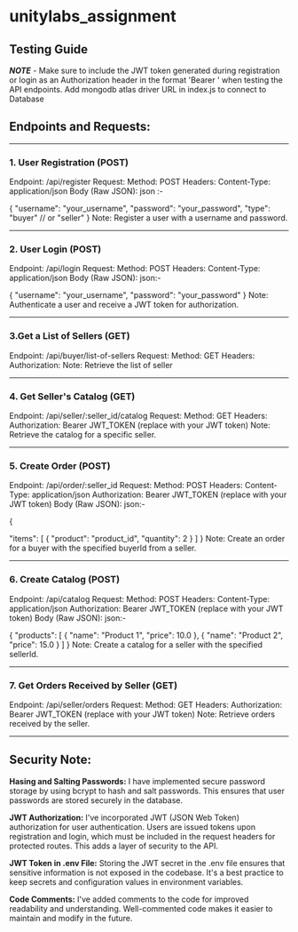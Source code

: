 # unitylabs_assignment

## Testing Guide

***NOTE*** -  Make sure to include the JWT token generated during registration or login as an Authorization header in the format 'Bearer <token>' when testing the API endpoints. Add mongodb atlas driver URL in index.js to connect to Database
 
## Endpoints and Requests:

_________________________________________________________
### 1. User Registration (POST)

Endpoint: /api/register
Request:
Method: POST
Headers:
Content-Type: application/json
Body (Raw JSON):
json :-

{
  "username": "your_username",
  "password": "your_password",
  "type": "buyer" // or "seller"
}
Note: Register a user with a username and password.
___________________________________________________________

### 2. User Login (POST)

Endpoint: /api/login
Request:
Method: POST
Headers:
Content-Type: application/json
Body (Raw JSON):
json:-

{
  "username": "your_username",
  "password": "your_password"
}
Note: Authenticate a user and receive a JWT token for authorization.
_______________________________________________________________

### 3.Get a List of Sellers (GET)

Endpoint:  /api/buyer/list-of-sellers
Request:
Method: GET
Headers:
Authorization: 
Note: Retrieve the list of seller
___________________________________________________________

### 4. Get Seller's Catalog (GET)

Endpoint: /api/seller/:seller_id/catalog
Request:
Method: GET
Headers:
Authorization: Bearer JWT_TOKEN (replace with your JWT token)
Note: Retrieve the catalog for a specific seller.
______________________________________________________________

### 5. Create Order (POST)

Endpoint: /api/order/:seller_id
Request:
Method: POST
Headers:
Content-Type: application/json
Authorization: Bearer JWT_TOKEN (replace with your JWT token)
Body (Raw JSON):
json:-

{
  
  "items": [
    {
      "product": "product_id",
      "quantity": 2
    }
  ]
}
Note: Create an order for a buyer with the specified buyerId from a seller.
________________________________________________________________

### 6. Create Catalog (POST)

Endpoint: /api/catalog
Request:
Method: POST
Headers:
Content-Type: application/json
Authorization: Bearer JWT_TOKEN (replace with your JWT token)
Body (Raw JSON):
json:-

{
  "products": [
    {
      "name": "Product 1",
      "price": 10.0
    },
    {
      "name": "Product 2",
      "price": 15.0
    }
  ]
}
Note: Create a catalog for a seller with the specified sellerId.

_____________________________________________________________

### 7. Get Orders Received by Seller (GET)

Endpoint: /api/seller/orders
Request:
Method: GET
Headers:
Authorization: Bearer JWT_TOKEN (replace with your JWT token)
Note: Retrieve orders received by the seller.
________________________________________________________________

## Security Note:

**Hasing and Salting Passwords:** I have implemented secure password storage by using bcrypt to hash and salt passwords. This ensures that user passwords are stored securely in the database.

**JWT Authorization:** I've incorporated JWT (JSON Web Token) authorization for user authentication. Users are issued tokens upon registration and login, which must be included in the request headers for protected routes. This adds a layer of security to the API.

**JWT Token in .env File:** Storing the JWT secret in the .env file ensures that sensitive information is not exposed in the codebase. It's a best practice to keep secrets and configuration values in environment variables.

**Code Comments:** I've added comments to the code for improved readability and understanding. Well-commented code makes it easier to maintain and modify in the future.
